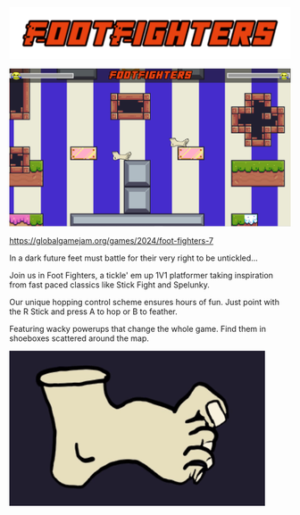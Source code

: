 ![Alt text](READMEIMG/FootFighters-1-28-2024.png)


![Alt text](READMEIMG/Gameplay.png)

https://globalgamejam.org/games/2024/foot-fighters-7

In a dark future feet must battle for their very right to be untickled...

Join us in Foot Fighters, a tickle' em up 1V1 platformer taking inspiration from fast paced classics like Stick Fight and Spelunky.

Our unique hopping control scheme ensures hours of fun. Just point with the R Stick and press A to hop or B to feather.

Featuring wacky powerups that change the whole game. Find them in shoeboxes scattered around the map.

![Alt text](READMEIMG/Foot.gif)



